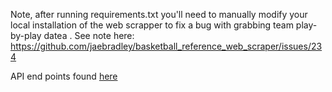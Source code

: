 Note, after running requirements.txt you'll need to manually modify your local installation of the web scrapper to fix a bug with grabbing team play-by-play datea
. See note here: https://github.com/jaebradley/basketball_reference_web_scraper/issues/234

API end points found [here](https://github.com/jaebradley/basketball_reference_web_scraper/)
